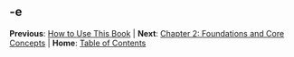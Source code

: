 
-e 
---

**Previous**: [How to Use This Book](how-to-use.md) | **Next**: [Chapter 2: Foundations and Core Concepts](chapter-02.md) | **Home**: [Table of Contents](index.md)
